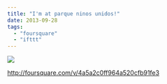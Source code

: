 ```yaml
---
title: "I'm at parque ninos unidos!"
date: 2013-09-28
tags: 
  - "foursquare"
  - "ifttt"
---
```


![](images/staticmap?center=37.75436654,-122.41367518901825&zoom=16&size=710x440&maptype=roadmap&sensor=false&markers=color:red%7C37.75436654,-122.41367518901825)  
  
http://foursquare.com/v/4a5a2c0ff964a520cfb91fe3
